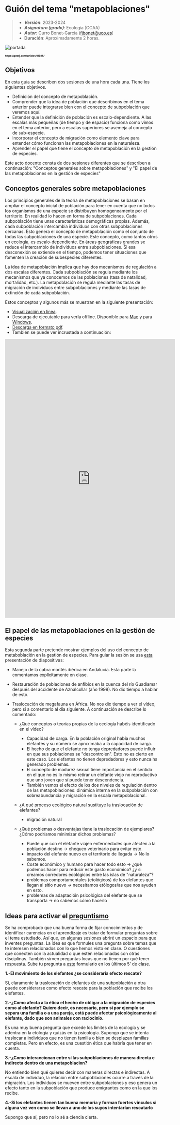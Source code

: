 # Guión del tema "metapoblaciones"


> + **_Versión_**: 2023-2024
> + **_Asignatura (grado)_**: Ecología (CCAA)
> + **_Autor_**: Curro Bonet-García (fjbonet@uco.es)
> + **Duración**: Aproximadamente 2 horas.

![portada](https://raw.githubusercontent.com/aprendiendo-cosas/Te_metapoblaciones_ecologia_ccaa/2023-2024/imagenes/portada.png)


<span style="color:black;font-weight:700;font-size:8px">
    https://peerj.com/articles/11925/
</span>



## Objetivos 

En esta guía se describen dos sesiones de una hora cada una. Tiene los siguientes objetivos. 

 + Definición del concepto de metapoblación. 
 + Comprender que la idea de población que describimos en el tema anterior puede integrarse bien con el concepto de subpoblación que veremos aquí.
 + Entender que la definición de población es escalo-dependiente. A las escalas más pequeñas (de tiempo y de espacio) funciona como vimos en el tema anterior, pero a escalas superiores se asemeja al concepto de sub-especie.
 + Incorporar el concepto de migración como elemento clave para entender cómo funcionan las metapoblaciones en la naturaleza.
 + Aprender el papel que tiene el concepto de metapoblación en la gestión de especies.



Este acto docente consta de dos sesiones diferentes que se describen a continuación: "Conceptos generales sobre metapoblaciones" y "El papel de las metapoblaciones en la gestión de especies"



 ## Conceptos generales sobre metapoblaciones
Los principios generales de la teoría de metapoblaciones se basan en ampliar el concepto inicial de población para tener en cuenta que no todos los organismos de una especie se distribuyen homogeneamente por el territorio. En realidad lo hacen en forma de subpoblaciones. Cada subpoblación tiene unas características demográficas propias. Además, cada subpoblación intercambia individuos con otras subpoblaciones cercanas. Esto genera el concepto de metapoblación como el conjunto de todas las subpoblaciones de una especie. Este concepto, como tantos otros en ecología, es escalo-dependiente. En áreas geográficas grandes se reduce el intercambio de individuos entre subpoblaciones. Si esa desconexión se extiende en el tiempo, podemos tener situaciones que fomenten la creación de subespecies diferentes. 

La idea de metapoblación implica que hay dos mecanismos de regulación a dos escalas diferentes. Cada subpoblación se regula mediante los mecanismos que ya conocemos de las poblaciones (tasa de natalidad, mortalidad, etc.). La metapoblación se regula mediante las tasas de migración de individuos entre subpoblaciones y mediante las tasas de extinción de cada subpoblación.

Estos conceptos y algunos más se muestran en la siguiente presentación:

+ [Visualización en línea](https://prezi.com/view/ozK4bgupN9vxSxgBC5ds/).
+ Descarga de ejecutable para verla offline. Disponible para  [Mac](https://github.com/aprendiendo-cosas/Te_metapoblaciones_ecologia_ccaa/raw/2023-2024/presentacion/teoria_metapoblaciones.zip) y para [Windows](https://github.com/aprendiendo-cosas/Te_metapoblaciones_ecologia_ccaa/raw/2023-2024/presentacion/teoria_metapoblaciones.exe).
+ [Descarga en formato pdf](https://github.com/aprendiendo-cosas/Te_metapoblaciones_ecologia_ccaa/raw/2023-2024/presentacion/teoria_metapoblaciones.pdf).
+ También se puede ver incrustada a continuación:

<iframe src="https://prezi.com/p/embed/ozK4bgupN9vxSxgBC5ds/" id="iframe_container" frameborder="0" webkitallowfullscreen="" mozallowfullscreen="" allowfullscreen="" allow="autoplay; fullscreen" height="915" width="560"></iframe>


## El papel de las metapoblaciones en la gestión de especies

Esta segunda parte pretende mostrar ejemplos del uso del concepto de metaboblación en la gestión de especies. Para guiar la sesión se usa [esta](https://github.com/aprendiendo-cosas/Te_metapoblaciones_ecologia_ccaa/raw/2023-2024/presentacion/aplicaciones_metapoblaciones.pptx) presentación de diapositivas:

+ Manejo de la cabra montés ibérica en Andalucía. Esta parte la comentamos explícitamente en clase.

+ Restauración de poblaciones de anfibios en la cuenca del río Guadiamar después del accidente de Aznalcollar (año 1998). No dio tiempo a hablar de esto.

+ Traslocación de megafauna en África. No nos dio tiempo a ver el vídeo, pero sí a comentarlo al día siguiente. A continuación se describe lo comentado:
  + ¿Qué conceptos o teorías propias de la ecología habéis identificado en el vídeo?
    + Capacidad de carga. En la población original había muchos elefantes y su número se aproximaba a la capacidad de carga.
    + El hecho de que el elefante no tenga depredadores puede influir en que sus poblaciones se "descontrolen". Esto no es cierto en este caso. Los elefantes no tienen depredadores y esto nunca ha generado problemas.
    + El concepto de madurez sexual tiene importancia en el sentido en el que no es lo mismo retirar un elefante viejo no reproductivo que uno joven que sí puede tener descendencia. 
    + También vemos el efecto de los dos niveles de regulación dentro de las metapoblaciones: dinámica interna en la subpoblación con sobreabundancia y migración en la escala metapoblacional.

  + ¿A qué proceso ecológico natural sustituye la traslocación de elefantes?
    + migración natural

  + ¿Qué problemas o desventajas tiene la traslocación de ejemplares? ¿Cómo podríamos minimizar dichos problemas?
    + Puede que con el elefante viajen enfermedades que afecten a la población destino -> chequeo veterinario para evitar esto.
    + impacto del elefante nuevo en el territorio de llegada -> No lo sabemos.
    + Coste económico y humano para hacer todo esto -> ¿qué podemos hacer para reducir este gasto económico? ¿y si creamos corredores ecológicos entre las islas de "naturaleza"?
    + problemas comportamentales (etológicos) de los elefantes que llegan al sitio nuevo -> necesitamos etólogos/as que nos ayuden en esto. 
    + problemas de adaptacióin psicológica del elefante que se transporta -> no sabemos cómo hacerlo

    

## Ideas para activar el [preguntismo](https://aprendientesdotorg.wordpress.com/2015/10/15/activar-el-preguntismo/)

Se ha comprobado que una buena forma de fijar conocimientos y de identificar carencias en el aprendizaje es tratar de formular preguntas sobre el tema estudiado. Así que, en algunas sesiones abriré un espacio para que inventes preguntas. La idea es que formules una pregunta sobre temas que te interesen relacionados con lo que hemos visto en clase. O cuestiones que conecten con la actualidad o que estén relacionadas con otras disciplinas. También sirven preguntas locas que no tienen por qué tener respuesta. Sube tu pregunta a [este](https://docs.google.com/forms/d/e/1FAIpQLScs9QiBABvvDUt1La1wNdGmao9PplCMSReVgV8wBIX5Q3YTZQ/viewform?usp=sf_link) formulario en los últimos 5' de clase. 



**1.-El movimiento de los elefantes ¿se consideraría efecto rescate?**

Sí, claramente la traslocación de elefantes de una subpoblación a otra puede considerarse como efecto rescate para la población que recibe los elefantes.

**2.-¿Como afecta a la ética el hecho de obligar a la migración de especies como al elefante? Quiero decir, es necesario, pero si por ejemplo se separa una familia o a una pareja, está puede afectar psicológicamente al elefante, dado que son animales con raciocinio**.

Es una muy buena pregunta que excede los límites de la ecología y se adentra en la etología y quizás en la psicología. Supongo que se intenta traslocar a individuos que no tienen familia o bien se desplazan familias completas. Pero en efecto, es una cuestión ética que habría que tener en cuenta. 

**3.-¿Como interaccionan entre sí las subpoblaciones de manera directa e indirecta dentro de una metapoblacion?**

No entiendo bien qué quieres decir con maneras directas e indirectas. A escala de individuo, la relación entre subpoblaciones ocurre a través de la migración. Los individuos se mueven entre subpoblaciones y eso genera un efecto tanto en la subpoblación que produce emigrantes como en la que los recibe. 

**4.-Si los elefantes tienen tan buena memoria y forman fuertes vínculos si alguna vez ven como se llevan a uno de los suyos intentarían rescatarlo**

Supongo que sí, pero no lo sé a ciencia cierta. 
